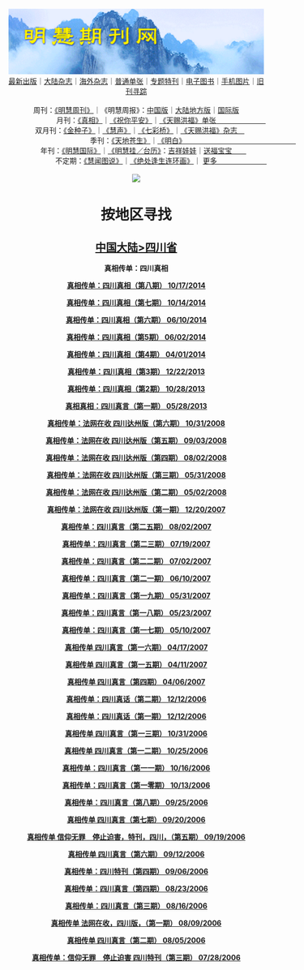 <a id="user-content-1" class="anchor" aria-hidden="true" href="#1">
<a name="1" id="1" target="_blank"></a> <span id="1">
<a name="2" id="2" target="_blank"></a> <span id="2">
<a name="3" id="3" target="_blank"></a> <span id="3">
<a name="4" id="4" target="_blank"></a> <span id="4">
<a name="5" id="5" target="_blank"></a> <span id="5">
<a name="6" id="6" target="_blank"></a> <span id="6">
<a name="7" id="7" target="_blank"></a> <span id="7">
<a id="user-content-1" href="#1">
<div align="center">
<a target="_blank" href="https://github.com/19920513/djy/blob/master/gb/nsc413.md#1"><img src="https://github.com/pdf-edit/qikan/blob/master/mhqk.png?raw=true"></a><br>
<a href="https://github.com/pdf-edit/qikan/blob/master/display.aspx/category_id/8/page_1.md">最新出版</a>｜<a href="https://github.com/pdf-edit/qikan/blob/master/category.aspx/category/mainland/page_1.md">大陆杂志</a>｜<a href="https://github.com/pdf-edit/qikan/blob/master/category.aspx/category/overseas/page_1.md">海外杂志</a>｜<a href="https://github.com/pdf-edit/qikan/blob/master/display.aspx/category_id/4/guige_id/3/page_1.md">普通单张</a>｜<a href="https://github.com/pdf-edit/qikan/blob/master/category.aspx/category/zhuanti/page_1.md">专题特刊</a>｜<a href="https://github.com/pdf-edit/qikan/blob/master/display.aspx/category_id/6/meijie_id/2/page_1.md">电子图书</a>｜<a href="https://github.com/pdf-edit/qikan/blob/master/display.aspx/qikan_type_id/11075/page_1.md">手机图片</a>｜<a href="https://github.com/pdf-edit/qikan/blob/master/display.aspx/category_id/5/zhouqi_id/6/page_1.md">旧刊寻踪</a><a href="https://github.com/pdf-edit/qikan/blob/master/UpdatedArticles.aspx/page_1.md"></a>
<br>
<br>
周刊：<a href="https://github.com/pdf-edit/qikan/blob/master/display.aspx/qikan_type_id/5179/page_1.md">《明慧周刊》</a>｜《明慧周报》：<a href="https://github.com/pdf-edit/qikan/blob/master/display.aspx/qikan_type_id/5178/page_1.md">中国版</a>｜<a href="https://github.com/pdf-edit/qikan/blob/master/mainland.aspx/page_1.md">大陆地方版</a>｜<a href="https://github.com/pdf-edit/qikan/blob/master/display.aspx/qikan_type_id/5151/page_1.md">国际版</a><br>
月刊：<a href="https://github.com/pdf-edit/qikan/blob/master/display.aspx/qikan_type_id/5240/page_1.md">《真相》</a>｜<a href="https://github.com/pdf-edit/qikan/blob/master/display.aspx/qikan_type_id/11182/page_1.md">《祝你平安》</a>｜<a href="https://github.com/pdf-edit/qikan/blob/master/display.aspx/qikan_type_id/5360/keyword/E5/contain/true/page_1.md">《天赐洪福》单张　　　　　　　</a><br>
双月刊：<a href="https://github.com/pdf-edit/qikan/blob/master/display.aspx/qikan_type_id/7500/page_1.md">《金种子》</a>｜<a href="https://github.com/pdf-edit/qikan/blob/master/display.aspx/qikan_type_id/5638/page_1.md">《慧声》</a>｜<a href="https://github.com/pdf-edit/qikan/blob/master/display.aspx/qikan_type_id/7268/page_1.md">《七彩桥》</a>｜<a href="https://github.com/pdf-edit/qikan/blob/master/display.aspx/qikan_type_id/5360/keyword/E5/contain/false/page_1.md">《天赐洪福》杂志　</a> <br>
季刊：<a href="https://github.com/pdf-edit/qikan/blob/master/display.aspx/qikan_type_id/5139/page_1.md">《天地苍生》</a>｜<a href="https://github.com/pdf-edit/qikan/blob/master/display.aspx/qikan_type_id/5140/page_1.md">《明白》　　　　　　　　　　　　　　　　</a><br>
年刊：<a href="https://github.com/pdf-edit/qikan/blob/master/display.aspx/qikan_type_id/10922/page_1.md">《明慧国际》</a>｜<a href="https://github.com/pdf-edit/qikan/blob/master/display.aspx/category_id/6/meijie_id/3/page_1.md">《明慧挂／台历》</a>：<a href="https://github.com/pdf-edit/qikan/blob/master/display.aspx/category_id/6/meijie_id/3/keyword/E5/page_1.md">吉祥娃娃</a>｜<a href="https://github.com/pdf-edit/qikan/blob/master/display.aspx/category_id/6/meijie_id/3/keyword/E9/page_1.md">送福宝宝　　</a><br> 
不定期：<a href="https://github.com/pdf-edit/qikan/blob/master/display.aspx/qikan_type_id/11185/page_1.md">《慧闻图说》</a>｜<a href="https://github.com/pdf-edit/qikan/blob/master/display.aspx/qikan_type_id/11131/page_1.md">《绝处逢生连环画》</a>｜ <a href="https://github.com/pdf-edit/qikan/blob/master/display.aspx/category_id/6/meijie_id/3/keyword/other/page_1.md">更多　　　　　　　</a> <br>
<br>
<a target="_blank" href="https://github.com/19920513/djy/blob/master/gb/nsc413.md#1"><img src="https://raw.githubusercontent.com/19920513/www/master/t/lh600.jpg"></a><br>
<h1><strong>按地区寻找</strong></h1><p align="center"><h2><strong><a target="_blank" href="https://github.com/pdf-edit/qikan/blob/master/mainland.aspx/page_1.md">中国大陆</a><a target="_blank" href="https://github.com/pdf-edit/qikan/blob/master/mainland.aspx?category_id=7&location_id=24/page_1.md#1">>四川省</a></strong></h2></p>
<p align="center"><strong>真相传单：四川真相</strong></p>
<p align="center"><strong><a target="_blank" href="https://gitlab.com/pdf-edit/pdfkit/-/raw/master/tests/pdf/168260.pdf">真相传单：四川真相（第八期）       10/17/2014</a></strong></p>
<p align="center"><strong><a target="_blank" href="https://gitlab.com/pdf-edit/pdfkit/-/raw/master/tests/pdf/168224.pdf">真相传单：四川真相（第七期）       10/14/2014</a></strong></p>
<p align="center"><strong><a target="_blank" href="https://gitlab.com/pdf-edit/pdfkit/-/raw/master/tests/pdf/166255.pdf">真相传单：四川真相（第六期）       06/10/2014</a></strong></p>
<p align="center"><strong><a target="_blank" href="https://gitlab.com/pdf-edit/pdfkit/-/raw/master/tests/pdf/166133.pdf">真相传单：四川真相（第5期）      06/02/2014</a></strong></p>
<p align="center"><strong><a target="_blank" href="https://gitlab.com/pdf-edit/pdfkit/-/raw/master/tests/pdf/165154.pdf">真相传单：四川真相（第4期）      04/01/2014</a></strong></p>
<p align="center"><strong><a target="_blank" href="https://gitlab.com/pdf-edit/pdfkit/-/raw/master/tests/pdf/163654.pdf">真相传单：四川真相（第3期）      12/22/2013</a></strong></p>
<p align="center"><strong><a target="_blank" href="https://gitlab.com/pdf-edit/pdfkit/-/raw/master/tests/pdf/162767.pdf">真相传单：四川真相（第2期）      10/28/2013</a></strong></p>
<p align="center"><strong><a target="_blank" href="https://gitlab.com/pdf-edit/pdfkit/-/raw/master/tests/pdf/160005.pdf">真相真相：四川真言（第一期）       05/28/2013</a></strong></p>
<p align="center"><strong><a target="_blank" href="https://gitlab.com/pdf-edit/pdfkit/-/raw/master/tests/pdf/141672.pdf">真相传单：法网在收 四川达州版（第六期）       10/31/2008</a></strong></p>
<p align="center"><strong><a target="_blank" href="https://gitlab.com/pdf-edit/pdfkit/-/raw/master/tests/pdf/142717.pdf">真相传单：法网在收 四川达州版（第五期）       09/03/2008</a></strong></p>
<p align="center"><strong><a target="_blank" href="https://gitlab.com/pdf-edit/pdfkit/-/raw/master/tests/pdf/143357.pdf">真相传单：法网在收 四川达州版（第四期）       08/02/2008</a></strong></p>
<p align="center"><strong><a target="_blank" href="https://gitlab.com/pdf-edit/pdfkit/-/raw/master/tests/pdf/144521.pdf">真相传单：法网在收 四川达州版（第三期）       05/31/2008</a></strong></p>
<p align="center"><strong><a target="_blank" href="https://gitlab.com/pdf-edit/pdfkit/-/raw/master/tests/pdf/145040.pdf">真相传单：法网在收 四川达州版（第二期）       05/02/2008</a></strong></p>
<p align="center"><strong><a target="_blank" href="https://gitlab.com/pdf-edit/pdfkit/-/raw/master/tests/pdf/146873.pdf">真相传单：法网在收 四川达州版（第一期）       12/20/2007</a></strong></p>
<p align="center"><strong><a target="_blank" href="https://gitlab.com/pdf-edit/pdfkit/-/raw/master/tests/pdf/148637.pdf">真相传单：四川真言（第二五期）       08/02/2007</a></strong></p>
<p align="center"><strong><a target="_blank" href="https://gitlab.com/pdf-edit/pdfkit/-/raw/master/tests/pdf/148793.pdf">真相传单：四川真言（第二三期）       07/19/2007</a></strong></p>
<p align="center"><strong><a target="_blank" href="https://gitlab.com/pdf-edit/pdfkit/-/raw/master/tests/pdf/148992.pdf">真相传单：四川真言（第二二期）       07/02/2007</a></strong></p>
<p align="center"><strong><a target="_blank" href="https://gitlab.com/pdf-edit/pdfkit/-/raw/master/tests/pdf/149233.pdf">真相传单：四川真言（第二一期）       06/10/2007</a></strong></p>
<p align="center"><strong><a target="_blank" href="https://gitlab.com/pdf-edit/pdfkit/-/raw/master/tests/pdf/149347.pdf">真相传单：四川真言（第一九期）       05/31/2007</a></strong></p>
<p align="center"><strong><a target="_blank" href="https://gitlab.com/pdf-edit/pdfkit/-/raw/master/tests/pdf/149406.pdf">真相传单：四川真言（第一八期）       05/23/2007</a></strong></p>
<p align="center"><strong><a target="_blank" href="https://gitlab.com/pdf-edit/pdfkit/-/raw/master/tests/pdf/149531.pdf">真相传单：四川真言（第一七期）       05/10/2007</a></strong></p>
<p align="center"><strong><a target="_blank" href="https://gitlab.com/pdf-edit/pdfkit/-/raw/master/tests/pdf/149772.pdf">真相传单 四川真言（第一六期）       04/17/2007</a></strong></p>
<p align="center"><strong><a target="_blank" href="https://gitlab.com/pdf-edit/pdfkit/-/raw/master/tests/pdf/149832.pdf">真相传单 四川真言（第一五期）       04/11/2007</a></strong></p>
<p align="center"><strong><a target="_blank" href="https://gitlab.com/pdf-edit/pdfkit/-/raw/master/tests/pdf/149883.pdf">真相传单 四川真言（第四期）       04/06/2007</a></strong></p>
<p align="center"><strong><a target="_blank" href="https://gitlab.com/pdf-edit/pdfkit/-/raw/master/tests/pdf/150934.pdf">真相传单：四川真话（第二期）       12/12/2006</a></strong></p>
<p align="center"><strong><a target="_blank" href="https://gitlab.com/pdf-edit/pdfkit/-/raw/master/tests/pdf/150933.pdf">真相传单：四川真话（第一期）       12/12/2006</a></strong></p>
<p align="center"><strong><a target="_blank" href="https://gitlab.com/pdf-edit/pdfkit/-/raw/master/tests/pdf/151258.pdf">真相传单 四川真言（第一三期）       10/31/2006</a></strong></p>
<p align="center"><strong><a target="_blank" href="https://gitlab.com/pdf-edit/pdfkit/-/raw/master/tests/pdf/151311.pdf">真相传单 四川真言（第一二期）       10/25/2006</a></strong></p>
<p align="center"><strong><a target="_blank" href="https://gitlab.com/pdf-edit/pdfkit/-/raw/master/tests/pdf/151389.pdf">真相传单：四川真言（第一一期）       10/16/2006</a></strong></p>
<p align="center"><strong><a target="_blank" href="https://gitlab.com/pdf-edit/pdfkit/-/raw/master/tests/pdf/151409.pdf">真相传单：四川真言（第一零期）       10/13/2006</a></strong></p>
<p align="center"><strong><a target="_blank" href="https://gitlab.com/pdf-edit/pdfkit/-/raw/master/tests/pdf/151570.pdf">真相传单：四川真言（第八期）       09/25/2006</a></strong></p>
<p align="center"><strong><a target="_blank" href="https://gitlab.com/pdf-edit/pdfkit/-/raw/master/tests/pdf/151616.pdf">真相传单 四川真言（第七期）       09/20/2006</a></strong></p>
<p align="center"><strong><a target="_blank" href="https://gitlab.com/pdf-edit/pdfkit/-/raw/master/tests/pdf/151625.pdf">真相传单 信仰无罪　停止迫害，特刊，四川，（第五期）       09/19/2006</a></strong></p>
<p align="center"><strong><a target="_blank" href="https://gitlab.com/pdf-edit/pdfkit/-/raw/master/tests/pdf/151696.pdf">真相传单 四川真言（第六期）       09/12/2006</a></strong></p>
<p align="center"><strong><a target="_blank" href="https://gitlab.com/pdf-edit/pdfkit/-/raw/master/tests/pdf/151732.pdf">真相传单：四川特刊（第四期）       09/06/2006</a></strong></p>
<p align="center"><strong><a target="_blank" href="https://gitlab.com/pdf-edit/pdfkit/-/raw/master/tests/pdf/151856.pdf">真相传单：四川真言（第四期）       08/23/2006</a></strong></p>
<p align="center"><strong><a target="_blank" href="https://gitlab.com/pdf-edit/pdfkit/-/raw/master/tests/pdf/151927.pdf">真相传单：四川真言（第三期）       08/16/2006</a></strong></p>
<p align="center"><strong><a target="_blank" href="https://gitlab.com/pdf-edit/pdfkit/-/raw/master/tests/pdf/151989.pdf">真相传单 法网在收，四川版，（第一期）       08/09/2006</a></strong></p>
<p align="center"><strong><a target="_blank" href="https://gitlab.com/pdf-edit/pdfkit/-/raw/master/tests/pdf/152032.pdf">真相传单 四川真言（第二期）       08/05/2006</a></strong></p>
<p align="center"><strong><a target="_blank" href="https://gitlab.com/pdf-edit/pdfkit/-/raw/master/tests/pdf/152100.pdf">真相传单：信仰无罪　停止迫害 四川特刊（第三期）       07/28/2006</a></strong></p>

